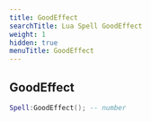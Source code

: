 ```yaml
---
title: GoodEffect
searchTitle: Lua Spell GoodEffect
weight: 1
hidden: true
menuTitle: GoodEffect
---
```

## GoodEffect
```lua
Spell:GoodEffect(); -- number
```